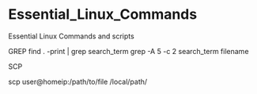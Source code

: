 # Essential_Linux_Commands
Essential Linux Commands and scripts

GREP
find . -print | grep search_term
grep -A 5 -c 2 search_term filename


SCP

scp user@homeip:/path/to/file /local/path/
